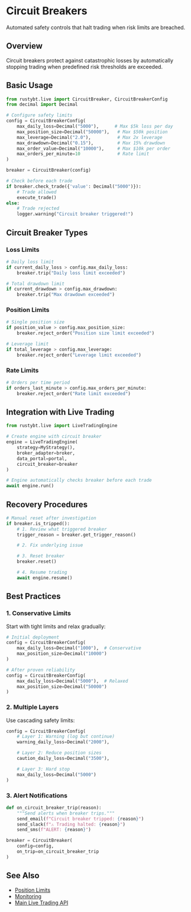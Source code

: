 # Circuit Breakers

Automated safety controls that halt trading when risk limits are breached.

## Overview

Circuit breakers protect against catastrophic losses by automatically stopping trading when predefined risk thresholds are exceeded.

## Basic Usage

```python
from rustybt.live import CircuitBreaker, CircuitBreakerConfig
from decimal import Decimal

# Configure safety limits
config = CircuitBreakerConfig(
    max_daily_loss=Decimal("5000"),      # Max $5k loss per day
    max_position_size=Decimal("50000"),   # Max $50k position
    max_leverage=Decimal("2.0"),          # Max 2x leverage
    max_drawdown=Decimal("0.15"),         # Max 15% drawdown
    max_order_value=Decimal("10000"),     # Max $10k per order
    max_orders_per_minute=10              # Rate limit
)

breaker = CircuitBreaker(config)

# Check before each trade
if breaker.check_trade({'value': Decimal("5000")}):
    # Trade allowed
    execute_trade()
else:
    # Trade rejected
    logger.warning("Circuit breaker triggered!")
```

## Circuit Breaker Types

### Loss Limits

```python
# Daily loss limit
if current_daily_loss > config.max_daily_loss:
    breaker.trip("Daily loss limit exceeded")

# Total drawdown limit
if current_drawdown > config.max_drawdown:
    breaker.trip("Max drawdown exceeded")
```

### Position Limits

```python
# Single position size
if position_value > config.max_position_size:
    breaker.reject_order("Position size limit exceeded")

# Leverage limit
if total_leverage > config.max_leverage:
    breaker.reject_order("Leverage limit exceeded")
```

### Rate Limits

```python
# Orders per time period
if orders_last_minute > config.max_orders_per_minute:
    breaker.reject_order("Rate limit exceeded")
```

## Integration with Live Trading

```python
from rustybt.live import LiveTradingEngine

# Create engine with circuit breaker
engine = LiveTradingEngine(
    strategy=MyStrategy(),
    broker_adapter=broker,
    data_portal=portal,
    circuit_breaker=breaker
)

# Engine automatically checks breaker before each trade
await engine.run()
```

## Recovery Procedures

```python
# Manual reset after investigation
if breaker.is_tripped():
    # 1. Review what triggered breaker
    trigger_reason = breaker.get_trigger_reason()

    # 2. Fix underlying issue

    # 3. Reset breaker
    breaker.reset()

    # 4. Resume trading
    await engine.resume()
```

## Best Practices

### 1. Conservative Limits

Start with tight limits and relax gradually:

```python
# Initial deployment
config = CircuitBreakerConfig(
    max_daily_loss=Decimal("1000"),  # Conservative
    max_position_size=Decimal("10000")
)

# After proven reliability
config = CircuitBreakerConfig(
    max_daily_loss=Decimal("5000"),  # Relaxed
    max_position_size=Decimal("50000")
)
```

### 2. Multiple Layers

Use cascading safety limits:

```python
config = CircuitBreakerConfig(
    # Layer 1: Warning (log but continue)
    warning_daily_loss=Decimal("2000"),

    # Layer 2: Reduce position sizes
    caution_daily_loss=Decimal("3500"),

    # Layer 3: Hard stop
    max_daily_loss=Decimal("5000")
)
```

### 3. Alert Notifications

```python
def on_circuit_breaker_trip(reason):
    """Send alerts when breaker trips."""
    send_email(f"Circuit breaker tripped: {reason}")
    send_slack(f"⚠️ Trading halted: {reason}")
    send_sms(f"ALERT: {reason}")

breaker = CircuitBreaker(
    config=config,
    on_trip=on_circuit_breaker_trip
)
```

## See Also

- [Position Limits](limits.md)
- [Monitoring](monitoring.md)
- [Main Live Trading API](../../live-trading-api.md)
